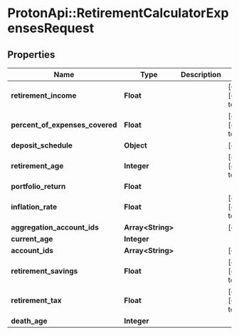 # ProtonApi::RetirementCalculatorExpensesRequest

## Properties
Name | Type | Description | Notes
------------ | ------------- | ------------- | -------------
**retirement_income** | **Float** |  | [optional] [default to 0.0]
**percent_of_expenses_covered** | **Float** |  | [optional] [default to 1.0]
**deposit_schedule** | **Object** |  | [optional] 
**retirement_age** | **Integer** |  | [optional] [default to 65]
**portfolio_return** | **Float** |  | 
**inflation_rate** | **Float** |  | [optional] [default to 0.0]
**aggregation_account_ids** | **Array&lt;String&gt;** |  | [optional] 
**current_age** | **Integer** |  | 
**account_ids** | **Array&lt;String&gt;** |  | [optional] 
**retirement_savings** | **Float** |  | [optional] [default to 0.0]
**retirement_tax** | **Float** |  | [optional] [default to 0.0]
**death_age** | **Integer** |  | 


